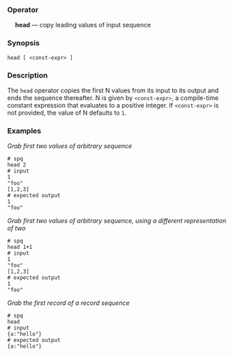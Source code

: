 ### Operator

&emsp; **head** &mdash; copy leading values of input sequence

### Synopsis

```
head [ <const-expr> ]
```
### Description

The `head` operator copies the first N values from its input to its output and ends
the sequence thereafter. N is given by `<const-expr>`, a compile-time
constant expression that evaluates to a positive integer. If `<const-expr>`
is not provided, the value of N defaults to `1`.

### Examples

_Grab first two values of arbitrary sequence_
```mdtest-spq
# spq
head 2
# input
1
"foo"
[1,2,3]
# expected output
1
"foo"
```

_Grab first two values of arbitrary sequence, using a different representation of two_
```mdtest-spq
# spq
head 1+1
# input
1
"foo"
[1,2,3]
# expected output
1
"foo"
```

_Grab the first record of a record sequence_
```mdtest-spq
# spq
head
# input
{a:"hello"}
# expected output
{a:"hello"}
```
